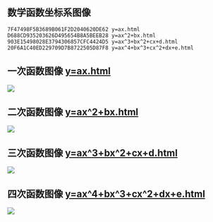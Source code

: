 ## 数学函数坐标系图像
```
7F47498F5B3689B061F2D2040620DE62 y=ax.html
D688CD935203626D495654B8A5BEEB28 y=ax^2+bx.html
903E15498028E3794306857CFC4424D5 y=ax^3+bx^2+cx+d.html
20F6A1C40ED229709D7B8722505D87F8 y=ax^4+bx^3+cx^2+dx+e.html
```

## 一次函数图像  [y=ax.html](https://raw.githubusercontent.com/hongwenjun/srgb/master/math/y%3Dax.html)
![](https://raw.githubusercontent.com/hongwenjun/srgb/master/math/y%3Dax.png)

## 二次函数图像  [y=ax^2+bx.html](https://raw.githubusercontent.com/hongwenjun/srgb/master/math/y%3Dax%5E2%2Bbx.html)
![](https://raw.githubusercontent.com/hongwenjun/srgb/master/math/y%3Dax%5E2%2Bbx.png)

## 三次函数图像  [y=ax^3+bx^2+cx+d.html](https://raw.githubusercontent.com/hongwenjun/srgb/master/math/y%3Dax%5E3%2Bbx%5E2%2Bcx%2Bd.html)
![](https://raw.githubusercontent.com/hongwenjun/srgb/master/math/y%3Dax%5E3%2Bbx%5E2%2Bcx%2Bd.png)

## 四次函数图像  [y=ax^4+bx^3+cx^2+dx+e.html](https://raw.githubusercontent.com/hongwenjun/srgb/master/math/y%3Dax%5E4%2Bbx%5E3%2Bcx%5E2%2Bdx%2Be.html)
![](https://raw.githubusercontent.com/hongwenjun/srgb/master/math/y%3Dax%5E4%2Bbx%5E3%2Bcx%5E2%2Bdx%2Be.png)
